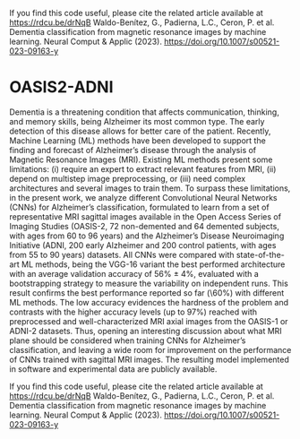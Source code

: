 If you find this code useful, please cite the related article available at https://rdcu.be/drNqB
Waldo-Benítez, G., Padierna, L.C., Ceron, P. et al. Dementia classification from magnetic resonance images by machine learning. Neural Comput & Applic (2023). https://doi.org/10.1007/s00521-023-09163-y

# OASIS2-ADNI


Dementia is a threatening condition that affects communication, thinking, and memory skills, being Alzheimer its most
common type. The early detection of this disease allows for better care of the patient. Recently, Machine Learning (ML)
methods have been developed to support the finding and forecast of Alzheimer’s disease through the analysis of Magnetic
Resonance Images (MRI). Existing ML methods present some limitations: (i) require an expert to extract relevant features
from MRI, (ii) depend on multistep image preprocessing, or (iii) need complex architectures and several images to train
them. To surpass these limitations, in the present work, we analyze different Convolutional Neural Networks (CNNs) for
Alzheimer’s classification, formulated to learn from a set of representative MRI sagittal images available in the Open
Access Series of Imaging Studies (OASIS-2, 72 non-demented and 64 demented subjects, with ages from 60 to 96 years)
and the Alzheimer’s Disease Neuroimaging Initiative (ADNI, 200 early Alzheimer and 200 control patients, with ages from
55 to 90 years) datasets. All CNNs were compared with state-of-the-art ML methods, being the VGG-16 variant the best
performed architecture with an average validation accuracy of 56% ± 4%, evaluated with a bootstrapping strategy to
measure the variability on independent runs. This result confirms the best performance reported so far (\60%) with
different ML methods. The low accuracy evidences the hardness of the problem and contrasts with the higher accuracy
levels (up to 97%) reached with preprocessed and well-characterized MRI axial images from the OASIS-1 or ADNI-2
datasets. Thus, opening an interesting discussion about what MRI plane should be considered when training CNNs for
Alzheimer’s classification, and leaving a wide room for improvement on the performance of CNNs trained with sagittal
MRI images. The resulting model implemented in software and experimental data are publicly available.

If you find this code useful, please cite the related article available at https://rdcu.be/drNqB
Waldo-Benítez, G., Padierna, L.C., Ceron, P. et al. Dementia classification from magnetic resonance images by machine learning. Neural Comput & Applic (2023). https://doi.org/10.1007/s00521-023-09163-y

